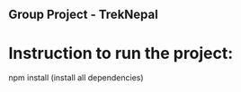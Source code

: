 ## Group Project - TrekNepal

# Instruction to run the project:
npm install (install all dependencies)
